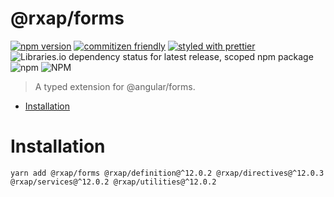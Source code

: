 @rxap/forms
======

[![npm version](https://img.shields.io/npm/v/@rxap/forms?style=flat-square)](https://www.npmjs.com/package/@rxap/forms)
[![commitizen friendly](https://img.shields.io/badge/commitizen-friendly-brightgreen.svg?style=flat-square)](https://commitizen.github.io/cz-cli/)
[![styled with prettier](https://img.shields.io/badge/styled_with-prettier-ff69b4.svg?style=flat-square)](https://github.com/prettier/prettier)
![Libraries.io dependency status for latest release, scoped npm package](https://img.shields.io/librariesio/release/npm/@rxap/forms)
![npm](https://img.shields.io/npm/dm/@rxap/forms)
![NPM](https://img.shields.io/npm/l/@rxap/forms)

> A typed extension for @angular/forms.

- [Installation](#installation)

# Installation

```
yarn add @rxap/forms @rxap/definition@^12.0.2 @rxap/directives@^12.0.3 @rxap/services@^12.0.2 @rxap/utilities@^12.0.2
```

